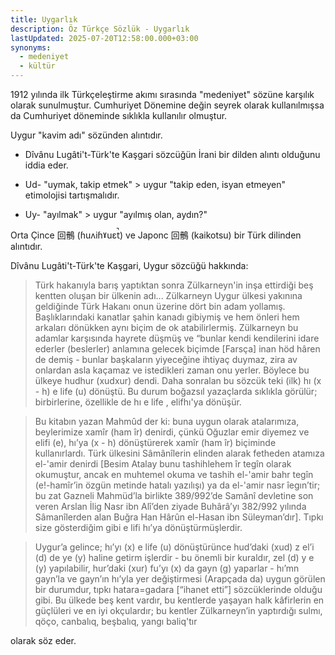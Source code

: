 ```yaml
---
title: Uygarlık
description: Öz Türkçe Sözlük - Uygarlık
lastUpdated: 2025-07-20T12:58:00.000+03:00
synonyms:
  - medeniyet
  - kültür
---
```

1912 yılında ilk Türkçeleştirme akımı sırasında "medeniyet" sözüne karşılık olarak sunulmuştur. Cumhuriyet Dönemine değin seyrek olarak kullanılmışsa da Cumhuriyet döneminde sıklıkla kullanılır olmuştur.

Uygur "kavim adı" sözünden alıntıdır. 

- Dîvânu Lugâti't-Türk'te Kaşgari sözcüğün İrani bir dilden alıntı olduğunu iddia eder.
- Ud- "uymak, takip etmek" > uygur "takip eden, isyan etmeyen" etimolojisi tartışmalıdır.

- Uy- "ayılmak" > uygur "ayılmış olan, aydın?"

Orta Çince 回鶻 (ɦuʌiɦˠuɛt̚)  ve Japonc 回鶻 (kaikotsu) bir Türk dilinden alıntıdır.

Dîvânu Lugâti't-Türk'te Kaşgari, Uygur sözcüğü hakkında: 

> Türk hakanıyla barış yaptıktan sonra Zülkarneyn'in inşa ettirdiği beş kentten oluşan bir ülkenin adı... Zülkarneyn Uygur ülkesi
> yakınına geldiğinde Türk Hakanı onun üzerine dört bin adam yollamış.
> Başlıklarındaki kanatlar şahin kanadı gibiymiş ve hem önleri hem arkaları dönükken aynı biçim de ok atabilirlermiş. Zülkarneyn bu adamlar karşısında hayrete düşmüş ve “bunlar kendi kendilerini idare ederler (beslerler) anlamına gelecek biçimde [Farsça] inan höd hâren de demiş - bunlar başkaların yiyeceğine ihtiyaç duymaz, zira av onlardan asla kaçamaz ve istedikleri zaman onu yerler. Böylece bu ülkeye hudhur (xudxur) dendi. Daha sonralan bu sözcük
> teki (ilk) hı (x - h) e life (u) dönüştü. Bu durum boğazsıl yazaçlarda sıklıkla görülür; birbirlerine, özellikle de hı e life , elifhı'ya dönüşür.

> Bu kitabın yazan Mahmûd der ki: buna uygun olarak atalarımıza, beylerimize xamîr (ham îr) denirdi, çünkü Oğuzlar emir diyemez ve elifi (e), hı’ya (x - h) dönüştürerek xamîr (ham îr) biçiminde kullanırlardı. Türk ülkesini Sâmânîlerin elinden alarak fetheden atamıza el-'amir denirdi [Besim Atalay bunu tashihlehem îr tegîn olarak okumuştur, ancak en muhtemel okuma ve tashih el-'amir bahr tegîn (e!-hamîr’in özgün metinde hatalı yazılışı) ya da el-'amir nasr îegın’tir; bu zat Gazneli Mahmüd’la birlikte 389/992’de Samânî devletine son veren Arslan İlig Nasr ibn Alî’den ziyade Buhârâ’yı 382/992 yılında Sâmanîlerden alan Buğra Han Hârûn el-Hasan ibn Süleyman’dır]. Tıpkı size gösterdiğim gibi e lifi hı’ya dönüştürmüşlerdir.

> Uygur’a gelince; hı’yı (x) e life (u) dönüştürünce hud’daki (xud) z el’i (d) de ye (y) haline getirm işlerdir - bu önemli bir kuraldır, zel (d) y e (y) yapılabilir, hur’daki (xur) fu’yı (x) da gayn (g) yaparlar - hı’mn gayn’la ve gayn’ın hı’yla yer değiştirmesi (Arapçada da) uygun görülen bir durumdur, tıpkı hatara=gadara [“ihanet etti”] sözcüklerinde olduğu gibi. Bu ülkede beş kent vardır, bu kentlerde yaşayan halk kâfirlerin en güçlüleri ve en iyi okçulardır; bu kentler Zülkarneyn’in yaptırdığı sulmı, qöço, canbalıq, beşbalıq, yangı baliq'tır

olarak söz eder.
